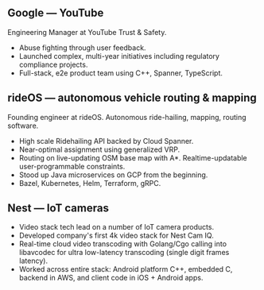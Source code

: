 ## Google &mdash; YouTube

Engineering Manager at YouTube Trust & Safety.

* Abuse fighting through user feedback.
* Launched complex, multi-year initiatives including regulatory compliance projects.
* Full-stack, e2e product team using C++, Spanner, TypeScript.

## rideOS &mdash; autonomous vehicle routing & mapping

Founding engineer at rideOS. Autonomous ride-hailing, mapping, routing software.

* High scale Ridehailing API backed by Cloud Spanner.
* Near-optimal assignment using generalized VRP.
* Routing on live-updating OSM base map with A*.
  Realtime-updatable user-programmable constraints.
* Stood up Java microservices on GCP from the beginning.
* Bazel, Kubernetes, Helm, Terraform, gRPC.

## Nest &mdash; IoT cameras

* Video stack tech lead on a number of IoT camera products.
* Developed company's first 4k video stack for Nest Cam IQ.
* Real-time cloud video transcoding with Golang/Cgo calling into libavcodec for ultra low-latency transcoding (single digit frames latency).
* Worked across entire stack: Android platform C++, embedded C, backend in AWS, and client code in iOS + Android apps.